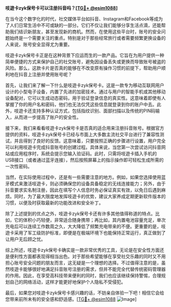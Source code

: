 **吱遊卡zyk保号卡可以注册抖音吗？[[TG💪+ @esim1088](https://t.me/s/esim1088)]**

在当今这个数字化的时代，社交媒体平台如抖音、Instagram和Facebook等成为了人们日常生活中不可或缺的一部分。它们不仅让我们能够分享生活点滴，还能帮助我们结识新朋友，甚至发现新的商机。然而，在使用这些平台时，账号的安全问题始终是一个需要关注的重点。特别是对于那些经常旅行或者需要频繁更换设备的人来说，账号安全显得尤为重要。

吱遊卡zyk保号卡正是在这种背景下应运而生的一款产品。它旨在为用户提供一种简单便捷的方式来保护自己的社交账号，避免因设备丢失或更换而导致账号被盗的风险。那么，这款卡片是否真的能够在不改变原有操作习惯的前提下，帮助用户顺利地在抖音上注册并使用账号呢？

首先，让我们来了解一下什么是吱遊卡zyk保号卡。这是一款专为移动互联网用户设计的小型电子设备，内置了先进的加密技术。通过与用户的智能手机或其他移动设备配对，它可以生成动态密码，用于验证登录信息的真实性。这意味着即使有人掌握了你的用户名和密码，他们也无法仅凭这些信息就登录到你的账户中去。此外，吱遊卡还支持多种认证方式，包括指纹识别、面部扫描以及传统的PIN码输入，从而进一步提高了账户的安全性。

接下来，我们来看看吱遊卡zyk保号卡是否真的适合用来注册抖音账号。根据官方提供的资料，吱遊卡zyk保号卡已经与市面上大多数主流社交平台进行了兼容性测试，并且得到了良好的反馈。这意味着，只要按照正确的步骤进行设置，用户完全可以利用吱遊卡完成抖音账号的创建过程。具体来说，当您第一次尝试访问抖音网站或应用程序时，系统会提示您输入验证码。此时，只需将吱遊卡插入手机的USB接口（或者通过蓝牙连接），然后按照屏幕上的指示操作即可轻松生成所需的一次性密码。

当然，在实际使用过程中，还是有一些需要注意的地方。例如，如果您选择使用蓝牙模式来激活吱遊卡，则必须确保您的设备具备稳定的无线连接能力；另外，由于抖音要求实名制注册，因此在填写个人信息时务必保证真实有效，以免日后遇到麻烦。同时，为了最大限度地发挥吱遊卡的优势，建议大家养成定期更新软件版本的习惯，以便及时获取最新的功能改进和安全补丁。

除了上述提到的优点之外，吱遊卡zyk保号卡还有许多其他值得称道的特点。比如，它的体积小巧轻便，非常适合随身携带；再比如，其内置电池容量充足，单次充电后可以连续工作数周之久，大大降低了频繁充电带来的不便。更重要的是，吱遊卡采用了军工级防护标准，即便是在极端环境下也能保持正常运行，真正做到了让用户无后顾之忧。

综上所述，吱遊卡zyk保号卡确实是一款非常优秀的工具，无论是在安全性方面还是便利性方面都表现得相当出色。对于那些希望能够在享受社交乐趣的同时又不用担心账号安全问题的朋友而言，这无疑是一个理想的选择。不过值得注意的是，虽然吱遊卡能够很好地满足抖音账号注册的需求，但并不能完全代替传统密码管理器的作用。因此，在享受高科技带来便利的同时，我们也应该继续保持警惕，合理规划自己的网络活动，这样才能更好地保护个人隐私不受侵犯。

最后，如果您对吱遊卡zyk保号卡感兴趣的话，不妨亲自体验一下吧！相信它会给您带来前所未有的安全感和舒适感。[[TG💪+ @esim1088](https://t.me/s/esim1088) ![Image](https://i.postimg.cc/4NQfJmqS/Snipaste-2025-05-13-00-14-12.png)]